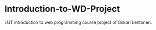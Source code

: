 # Introduction-to-WD-Project
LUT introduction to web programming course project of Oskari Lehtonen.
